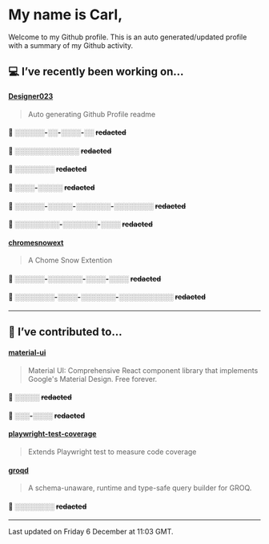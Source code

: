# My name is Carl,

Welcome to my Github profile. This is an auto generated/updated profile with a summary of my Github activity.

## 💻 I’ve recently been working on...

#### [Designer023](https://github.com/Designer023/Designer023)
> Auto generating Github Profile readme

#### 🔐 ░░░░░░-░░-░░░░-░░ ~~redacted~~

#### 🔐 ░░░░_░░░░░░_░░░ ~~redacted~~

#### 🔐 ░░░░░░░░ ~~redacted~~

#### 🔐 ░░░░-░░░░░ ~~redacted~~

#### 🔐 ░░░░░░-░░░░░-░░░░░░░-░░░░░░░░ ~~redacted~~

#### 🔐 ░░░░░░░░░-░░░░░░░-░░░░ ~~redacted~~

#### [chromesnowext](https://github.com/Designer023/chromesnowext)
> A Chome Snow Extention

#### 🔐 ░░░░░░-░░░░░░░-░░░░-░░░░ ~~redacted~~

#### 🔐 ░░░░░░░░-░░░░-░░░░░░░-░░░░░░░░░░░ ~~redacted~~

***
## 🤝 I’ve contributed to...

#### [material-ui](https://github.com/mui/material-ui)
> Material UI: Comprehensive React component library that implements Google&#39;s Material Design. Free forever.

#### 🔐 ░░░░░ ~~redacted~~

#### 🔐 ░░░-░░░░ ~~redacted~~

#### [playwright-test-coverage](https://github.com/anishkny/playwright-test-coverage)
> Extends Playwright test to measure code coverage

#### [groqd](https://github.com/FormidableLabs/groqd)
> A schema-unaware, runtime and type-safe query builder for GROQ.

#### 🔐 ░░░░░░░░ ~~redacted~~


***
Last updated on Friday 6 December at 11:03 GMT.